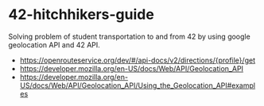 # 42-hitchhikers-guide
Solving problem of student transportation to and from 42 by using google geolocation API and 42 API.

- https://openrouteservice.org/dev/#/api-docs/v2/directions/{profile}/get
- https://developer.mozilla.org/en-US/docs/Web/API/Geolocation_API
- https://developer.mozilla.org/en-US/docs/Web/API/Geolocation_API/Using_the_Geolocation_API#examples